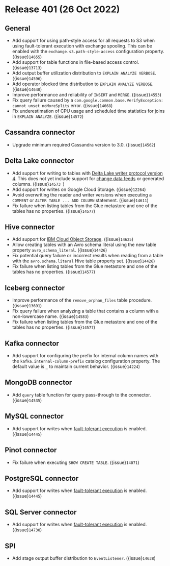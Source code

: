 # Release 401 (26 Oct 2022)

## General

* Add support for using path-style access for all requests to S3 when using
  fault-tolerant execution with exchange spooling. This can be enabled with the
  `exchange.s3.path-style-access` configuration property. ({issue}`14655`)
* Add support for table functions in file-based access control. ({issue}`13713`)
* Add output buffer utilization distribution to `EXPLAIN ANALYZE VERBOSE`. ({issue}`14596`)
* Add operator blocked time distribution to `EXPLAIN ANALYZE VERBOSE`. ({issue}`14640`)
* Improve performance and reliability of `INSERT` and `MERGE`. ({issue}`14553`)
* Fix query failure caused by a
  `com.google.common.base.VerifyException: cannot unset noMoreSplits` error. ({issue}`14668`)
* Fix underestimation of CPU usage and scheduled time statistics for joins in
  `EXPLAIN ANALYZE`. ({issue}`14572`)

## Cassandra connector

* Upgrade minimum required Cassandra version to 3.0. ({issue}`14562`)

## Delta Lake connector

* Add support for writing to tables with [Delta Lake writer protocol version 4](https://docs.delta.io/latest/versioning.html#features-by-protocol-version).
  This does not yet include support for [change data feeds](https://docs.delta.io/2.0.0/delta-change-data-feed.html)
  or generated columns. ({issue}`14573 `)
* Add support for writes on Google Cloud Storage. ({issue}`12264`)
* Avoid overwriting the reader and writer versions when executing a `COMMENT` or
  `ALTER TABLE ... ADD COLUMN` statement. ({issue}`14611`)
* Fix failure when listing tables from the Glue metastore and one of the tables
  has no properties. ({issue}`14577`)

## Hive connector

* Add support for [IBM Cloud Object Storage](#hive-cos). ({issue}`14625`)
* Allow creating tables with an Avro schema literal using the new table property
  `avro_schema_literal`. ({issue}`14426`)
* Fix potential query failure or incorrect results when reading from a table
  with the `avro.schema.literal` Hive table property set. ({issue}`14426`)
* Fix failure when listing tables from the Glue metastore and one of the tables
  has no properties. ({issue}`14577`)

## Iceberg connector

* Improve performance of the `remove_orphan_files` table procedure. ({issue}`13691`)
* Fix query failure when analyzing a table that contains a column with a
  non-lowercase name. ({issue}`14583`)
* Fix failure when listing tables from the Glue metastore and one of the tables
  has no properties. ({issue}`14577`)

## Kafka connector

* Add support for configuring the prefix for internal column names with the
  `kafka.internal-column-prefix` catalog configuration property. The default
  value is `_` to maintain current behavior. ({issue}`14224`)

## MongoDB connector

* Add `query` table function for query pass-through to the connector. ({issue}`14535`)

## MySQL connector

* Add support for writes when [fault-tolerant
  execution](#fault-tolerant-execution) is enabled. ({issue}`14445`)

## Pinot connector

* Fix failure when executing `SHOW CREATE TABLE`. ({issue}`14071`)

## PostgreSQL connector

* Add support for writes when [fault-tolerant
  execution](#fault-tolerant-execution) is enabled. ({issue}`14445`)

## SQL Server connector

* Add support for writes when [fault-tolerant
  execution](#fault-tolerant-execution) is enabled. ({issue}`14730`)

## SPI

* Add stage output buffer distribution to `EventListener`. ({issue}`14638`)
